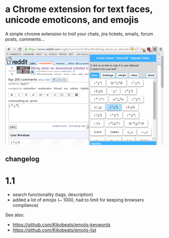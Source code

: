 # a Chrome extension for text faces, unicode emoticons, and emojis

A simple chrome extension to troll your chats, jira tickets, emails, forum posts, comments...

<img src="mark/screenshot-640x400.png">

## changelog

# 1.1

* search functionality (tags, description)
* added a lot of emojis (~ 1000, had to limit for keeping browsers compliance)

See also: 
* https://github.com/Kikobeats/emojis-keywords
* https://github.com/Kikobeats/emojis-list

